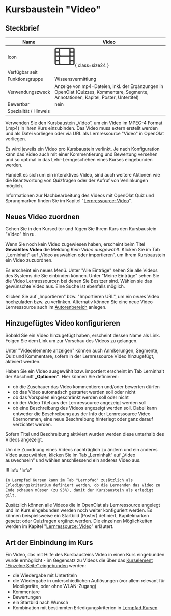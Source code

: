 # Kursbaustein "Video"


## Steckbrief

Name | Video
---------|----------
Icon | ![Aufgabe Icon](assets/video_64_0_434343_none.png){ class=size24  }
Verfügbar seit | 
Funktionsgruppe | Wissensvermittlung
Verwendungszweck | Anzeige von mp4-Dateien, inkl. der Ergänzungen in OpenOlat (Quizzes, Kommentare, Segmente, Annotationen, Kapitel, Poster, Untertitel)
Bewertbar | nein
Spezialität / Hinweis |



Verwenden Sie den Kursbaustein „Video“, um ein Video im MPEG-4 Format (.mp4) in Ihren Kurs einzubinden. Das Video muss extern erstellt werden und als Datei vorliegen oder via URL als Lernressource "Video" in OpenOlat vorliegen.

Es wird jeweils ein Video pro Kursbaustein verlinkt. Je nach Konfiguration kann das Video auch mit einer Kommentierung und Bewertung versehen und so optimal in das Lehr-Lerngeschehen eines Kurses eingebunden werden.

Handelt es sich um ein interaktives Video, sind auch weitere Aktionen wie die Beantwortung von Quizfragen oder der Aufruf von Verlinkungen möglich.

Informationen zur Nachbearbeitung des Videos mit OpenOlat Quiz und Sprungmarken finden Sie im Kapitel "[Lernressource: Video](../learningresources/Learning_resource_Video.de.md)".

## Neues Video zuordnen

Gehen Sie in den Kurseditor und fügen Sie Ihrem Kurs den Kursbaustein "Video" hinzu.

Wenn Sie noch kein Video zugewiesen haben, erscheint beim Titel **Gewähltes Video**
die Meldung _Kein Video ausgewählt_.
Klicken Sie im Tab „Lerninhalt“ auf „Video auswählen oder importieren“, um Ihrem Kursbaustein ein Video zuzuordnen.

Es erscheint ein neues Menü. Unter "Alle Einträge" sehen Sie alle Videos des Systems die Sie einbinden können. Unter "Meine Einträge" sehen Sie die Video Lernressourcen bei denen Sie Besitzer sind. Wählen sie das gewünschte Video aus. Eine Suche ist ebenfalls möglich.

Klicken Sie auf „Importieren“ bzw. "Importieren URL", um ein *neues* Video hochzuladen bzw. zu verlinken. Alternativ können Sie eine neue Video Lernressource auch im [Autorenbereich](Learning_resource_Video.de.md) anlegen.

## Hinzugefügtes Video konfigurieren

Sobald Sie ein Video hinzugefügt haben, erscheint dessen Name als Link.
Folgen Sie dem Link um zur Vorschau des Videos zu gelangen.

Unter "Videoelemente anzeigen" können auch Anmkerungen, Segmente, Quiz und Kommentare, sofern in der Lernressource Video hinzugefügt, aktiviert werden.

Haben Sie ein Video ausgewählt bzw. importiert erscheint im Tab Lerninhalt der Abschnitt
**„Optionen“**. Hier können Sie definieren:

* ob die Zuschauer das Video kommentieren und/oder bewerten dürfen
* ob das Video automatisch gestartet werden soll oder nicht  
* ob das Vorspulen eingeschränkt werden soll oder nicht
* ob der Video Titel aus der Lernressource angezeigt werden soll
* ob eine Beschreibung des Videos angezeigt werden soll. Dabei kann entweder die Beschreibung aus der Info der Lernressource Video übernommen, eine neue Beschreibung hinterlegt oder ganz darauf verzichtet werden.

Sofern Titel und Beschreibung aktiviert wurden werden diese unterhalb des Videos angezeigt.

Um die Zuordnung eines Videos nachträglich zu ändern und ein anderes Video auszuwählen, klicken Sie im Tab „Lerninhalt“ auf „Video auswechseln“ und wählen anschliessend ein anderes Video aus.

!!! info "Info"

    In Lernpfad Kursen kann im Tab "Lernpfad" zusätzlich als Erledigungskriterium definiert werden, ob die Lernenden das Video zu Ende schauen müssen (zu 95%), damit der Kursbaustein als erledigt gilt.

Zusätzlich können alle Videos die in OpenOlat als Lernressource angelegt und im Kurs eingebunden werden noch weiter konfiguriert werden. Es können beispielsweise ein Startbild (Poster) definiert, Kapitelmarken gesetzt oder Quizfragen ergänzt werden. Die einzelnen Möglichkeiten werden im Kapitel "[Lernressource: Video](Learning_resource_Video.de.md)" erläutert.

## Art der Einbindung im Kurs

Ein Video, das mit Hilfe des Kursbausteins Video in einen Kurs eingebunden wurde ermöglicht - im Gegensatz zu Videos die über das [Kurselement "Einzelne Seite" eingebunden](Single_Page_Add_edit_video.de.md) werden:

  * die Wiedergabe mit Untertiteln
  * die Wiedergabe in unterschiedlichen Auflösungen (vor allem relevant für Mobilgeräte, oder ohne WLAN-Zugang)
  * Kommentare
  * Bewertungen
  * ein Startbild nach Wunsch
  * Kombination mit bestimmten Erledigungskriterien in [Lernpfad Kursen](../learningresources/Learning_path_course.de.md)
